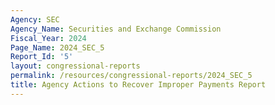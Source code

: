 ```yaml
---
Agency: SEC
Agency_Name: Securities and Exchange Commission
Fiscal_Year: 2024
Page_Name: 2024_SEC_5
Report_Id: '5'
layout: congressional-reports
permalink: /resources/congressional-reports/2024_SEC_5
title: Agency Actions to Recover Improper Payments Report
---
```

